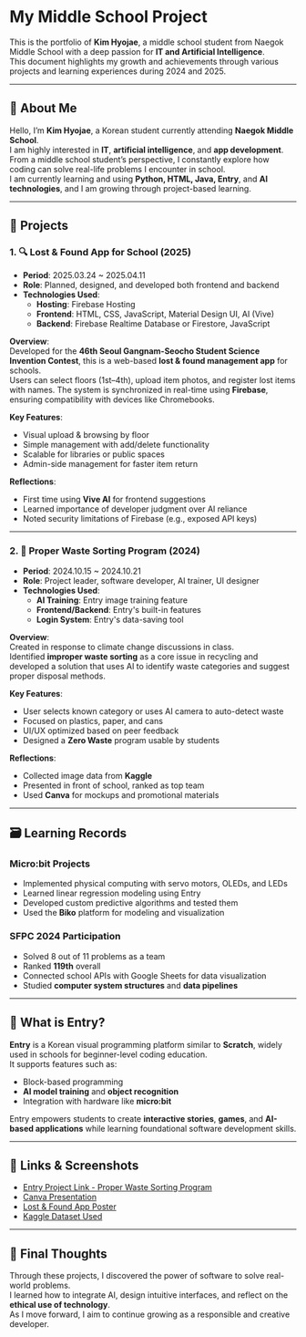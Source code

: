# My Middle School Project

This is the portfolio of **Kim Hyojae**, a middle school student from Naegok Middle School with a deep passion for **IT and Artificial Intelligence**.  
This document highlights my growth and achievements through various projects and learning experiences during 2024 and 2025.

---

## 📌 About Me

Hello, I’m **Kim Hyojae**, a Korean student currently attending **Naegok Middle School**.  
I am highly interested in **IT**, **artificial intelligence**, and **app development**.  
From a middle school student’s perspective, I constantly explore how coding can solve real-life problems I encounter in school.  
I am currently learning and using **Python, HTML, Java, Entry**, and **AI technologies**, and I am growing through project-based learning.

---

## 📂 Projects

### 1. 🔍 Lost & Found App for School (2025)

- **Period**: 2025.03.24 ~ 2025.04.11  
- **Role**: Planned, designed, and developed both frontend and backend  
- **Technologies Used**:
  - **Hosting**: Firebase Hosting  
  - **Frontend**: HTML, CSS, JavaScript, Material Design UI, AI (Vive)  
  - **Backend**: Firebase Realtime Database or Firestore, JavaScript  

**Overview**:  
Developed for the **46th Seoul Gangnam-Seocho Student Science Invention Contest**, this is a web-based **lost & found management app** for schools.  
Users can select floors (1st–4th), upload item photos, and register lost items with names. The system is synchronized in real-time using **Firebase**, ensuring compatibility with devices like Chromebooks.

**Key Features**:
- Visual upload & browsing by floor
- Simple management with add/delete functionality
- Scalable for libraries or public spaces
- Admin-side management for faster item return

**Reflections**:
- First time using **Vive AI** for frontend suggestions
- Learned importance of developer judgment over AI reliance
- Noted security limitations of Firebase (e.g., exposed API keys)

---

### 2. 🚯 Proper Waste Sorting Program (2024)

- **Period**: 2024.10.15 ~ 2024.10.21  
- **Role**: Project leader, software developer, AI trainer, UI designer  
- **Technologies Used**:
  - **AI Training**: Entry image training feature  
  - **Frontend/Backend**: Entry's built-in features  
  - **Login System**: Entry's data-saving tool  

**Overview**:  
Created in response to climate change discussions in class.  
Identified **improper waste sorting** as a core issue in recycling and developed a solution that uses AI to identify waste categories and suggest proper disposal methods.

**Key Features**:
- User selects known category or uses AI camera to auto-detect waste
- Focused on plastics, paper, and cans
- UI/UX optimized based on peer feedback
- Designed a **Zero Waste** program usable by students

**Reflections**:
- Collected image data from **Kaggle**
- Presented in front of school, ranked as top team
- Used **Canva** for mockups and promotional materials

---

## 🗃 Learning Records

### Micro:bit Projects

- Implemented physical computing with servo motors, OLEDs, and LEDs  
- Learned linear regression modeling using Entry  
- Developed custom predictive algorithms and tested them  
- Used the **Biko** platform for modeling and visualization

### SFPC 2024 Participation

- Solved 8 out of 11 problems as a team  
- Ranked **119th** overall  
- Connected school APIs with Google Sheets for data visualization  
- Studied **computer system structures** and **data pipelines**

---

## 🔧 What is Entry?

**Entry** is a Korean visual programming platform similar to **Scratch**, widely used in schools for beginner-level coding education.  
It supports features such as:
- Block-based programming
- **AI model training** and **object recognition**
- Integration with hardware like **micro:bit**

Entry empowers students to create **interactive stories**, **games**, and **AI-based applications** while learning foundational software development skills.

---

## 📎 Links & Screenshots

- [Entry Project Link - Proper Waste Sorting Program](#)  
- [Canva Presentation](#)  
- [Lost & Found App Poster](#)  
- [Kaggle Dataset Used](#)

---

## 🙌 Final Thoughts

Through these projects, I discovered the power of software to solve real-world problems.  
I learned how to integrate AI, design intuitive interfaces, and reflect on the **ethical use of technology**.  
As I move forward, I aim to continue growing as a responsible and creative developer.

